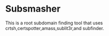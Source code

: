 # Subsmasher
This is a root subdomain finding tool that uses crtsh,certspotter,amass,sublit3r,and subfinder.
